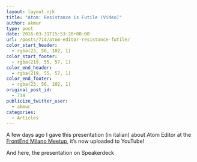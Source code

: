```yaml
---
layout: layout.njk
title: "Atom: Resistance is Futile (Video)"
author: akmur
type: post
date: 2016-03-31T15:53:28+00:00
url: /posts/714/atom-editor-resistance-futile/
color_start_header:
  - rgba(23, 56, 102, 1)
color_start_footer:
  - rgba(219, 55, 57, 1)
color_end_header:
  - rgba(219, 55, 57, 1)
color_end_footer:
  - rgba(23, 56, 102, 1)
original_post_id:
  - 714
publicize_twitter_user:
  - akmur
categories:
  - Articles
---
```


A few days ago I gave this presentation (in italian) about Atom Editor at the [FrontEnd Milano Meetup][1], it&#8217;s now uploaded to YouTube!

And here, the presentation on Speakerdeck

<div class="embed-speakerdeck">
</div>

[1]: http://www.meetup.com/milano-front-end/
